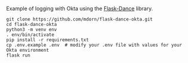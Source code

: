 Example of logging with Okta using the [Flask-Dance](https://github.com/singingwolfboy/flask-dance) library.

```
git clone https://github.com/mdorn/flask-dance-okta.git
cd flask-dance-okta
python3 -m venv env
. env/bin/activate
pip install -r requirements.txt
cp .env.example .env  # modify your .env file with values for your Okta environment
flask run
```
